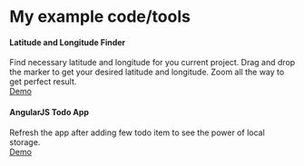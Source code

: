 # My example code/tools
#### Latitude and Longitude Finder
Find necessary latitude and longitude for you current project. Drag and drop the marker to get your desired latitude and longitude. Zoom all the way to get perfect result.<br />
[Demo](http://arifhp86.github.io/latlngfinder/)
#### AngularJS Todo App
Refresh the app after adding few todo item to see the power of local storage.<br />
[Demo](http://arifhp86.github.io/todo/)
